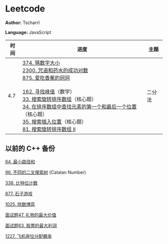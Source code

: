 # Leetcode

**Author:** Tscharrl

**Language:** JavaScript

| 时间 | 进度                                                         | 主题   |
| ---- | ------------------------------------------------------------ | ------ |
| 4.7  | [374. 猜数字大小](https://leetcode.cn/problems/guess-number-higher-or-lower/)<br />[2300. 咒语和药水的成功对数](https://leetcode.cn/problems/successful-pairs-of-spells-and-potions/)<br />[875. 爱吃香蕉的珂珂](https://leetcode.cn/problems/koko-eating-bananas/)<br /><br />[162. 寻找峰值](https://leetcode.cn/problems/find-peak-element/)（数学）<br />[33. 搜索旋转排序数组](https://leetcode.cn/problems/search-in-rotated-sorted-array/)（核心题）<br />[34. 在排序数组中查找元素的第一个和最后一个位置](https://leetcode.cn/problems/find-first-and-last-position-of-element-in-sorted-array/)（核心题）<br />[35. 搜索插入位置](https://leetcode.cn/problems/search-insert-position/)（核心题）<br />[81. 搜索旋转排序数组 II](https://leetcode.cn/problems/search-in-rotated-sorted-array-ii/) | 二分法 |



## 以前的 C++ 备份

[64. 最小路径和](https://github.com/Tscharrl/Leetcode/blob/master/64.%20%E6%9C%80%E5%B0%8F%E8%B7%AF%E5%BE%84%E5%92%8C.cpp)

[96. 不同的二叉搜索树](https://github.com/Tscharrl/Leetcode/blob/master/96.%20%E4%B8%8D%E5%90%8C%E7%9A%84%E4%BA%8C%E5%8F%89%E6%90%9C%E7%B4%A2%E6%A0%91.cpp) (Catalan Number)

[338. 比特位计数](https://github.com/Tscharrl/Leetcode/blob/master/338.%20%E6%AF%94%E7%89%B9%E4%BD%8D%E8%AE%A1%E6%95%B0.cpp)

[877. 石子游戏](https://github.com/Tscharrl/Leetcode/blob/master/877.%20%E7%9F%B3%E5%AD%90%E6%B8%B8%E6%88%8F.cpp)

[1025. 除数博弈](https://github.com/Tscharrl/Leetcode/blob/master/1025.%20%E9%99%A4%E6%95%B0%E5%8D%9A%E5%BC%88.cpp)

[面试题47. 礼物的最大价值](https://github.com/Tscharrl/Leetcode/blob/master/%E9%9D%A2%E8%AF%95%E9%A2%9847.%20%E7%A4%BC%E7%89%A9%E7%9A%84%E6%9C%80%E5%A4%A7%E4%BB%B7%E5%80%BC.cpp)

[面试题63. 股票的最大利润](https://github.com/Tscharrl/Leetcode/blob/master/%E9%9D%A2%E8%AF%95%E9%A2%9863.%20%E8%82%A1%E7%A5%A8%E7%9A%84%E6%9C%80%E5%A4%A7%E5%88%A9%E6%B6%A6.cpp)

[1227. 飞机座位分配概率](https://github.com/Tscharrl/Leetcode/blob/master/1227.%20%E9%A3%9E%E6%9C%BA%E5%BA%A7%E4%BD%8D%E5%88%86%E9%85%8D%E6%A6%82%E7%8E%87.cpp)

